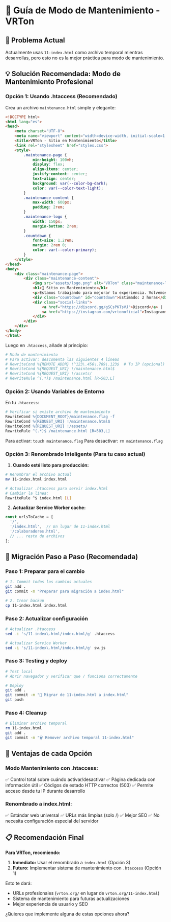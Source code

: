 # 🔧 Guía de Modo de Mantenimiento - VRTon

## 🎯 Problema Actual
Actualmente usas `11-index.html` como archivo temporal mientras desarrollas, pero esto no es la mejor práctica para modo de mantenimiento.

## 💡 Solución Recomendada: Modo de Mantenimiento Profesional

### Opción 1: Usando .htaccess (Recomendado)

Crea un archivo `maintenance.html` simple y elegante:

```html
<!DOCTYPE html>
<html lang="es">
<head>
    <meta charset="UTF-8">
    <meta name="viewport" content="width=device-width, initial-scale=1.0">
    <title>VRTon - Sitio en Mantenimiento</title>
    <link rel="stylesheet" href="styles.css">
    <style>
        .maintenance-page {
            min-height: 100vh;
            display: flex;
            align-items: center;
            justify-content: center;
            text-align: center;
            background: var(--color-bg-dark);
            color: var(--color-text-light);
        }
        .maintenance-content {
            max-width: 600px;
            padding: 2rem;
        }
        .maintenance-logo {
            width: 150px;
            margin-bottom: 2rem;
        }
        .countdown {
            font-size: 1.2rem;
            margin: 2rem 0;
            color: var(--color-primary);
        }
    </style>
</head>
<body>
    <div class="maintenance-page">
        <div class="maintenance-content">
            <img src="assets/logo.png" alt="VRTon" class="maintenance-logo">
            <h1>🔧 Sitio en Mantenimiento</h1>
            <p>Estamos trabajando para mejorar tu experiencia. Volvemos pronto con novedades increíbles.</p>
            <div class="countdown" id="countdown">Estimado: 2 horas</div>
            <div class="social-links">
                <a href="https://discord.gg/gSCsPKTsVJ">Discord</a> | 
                <a href="https://instagram.com/vrtonoficial">Instagram</a>
            </div>
        </div>
    </div>
</body>
</html>
```

Luego en `.htaccess`, añade al principio:

```apache
# Modo de mantenimiento
# Para activar: descomenta las siguientes 4 líneas
# RewriteCond %{REMOTE_ADDR} !^123\.456\.789\.123$  # Tu IP (opcional)
# RewriteCond %{REQUEST_URI} !/maintenance.html$
# RewriteCond %{REQUEST_URI} !/assets/
# RewriteRule ^(.*)$ /maintenance.html [R=503,L]
```

### Opción 2: Usando Variables de Entorno

En tu `.htaccess`:

```apache
# Verificar si existe archivo de mantenimiento
RewriteCond %{DOCUMENT_ROOT}/maintenance.flag -f
RewriteCond %{REQUEST_URI} !/maintenance.html$
RewriteCond %{REQUEST_URI} !/assets/
RewriteRule ^(.*)$ /maintenance.html [R=503,L]
```

Para activar: `touch maintenance.flag`
Para desactivar: `rm maintenance.flag`

### Opción 3: Renombrado Inteligente (Para tu caso actual)

1. **Cuando esté listo para producción:**
```bash
# Renombrar el archivo actual
mv 11-index.html index.html

# Actualizar .htaccess para servir index.html
# Cambiar la línea:
RewriteRule ^$ index.html [L]
```

2. **Actualizar Service Worker cache:**
```javascript
const urlsToCache = [
  '/',
  '/index.html',  // En lugar de 11-index.html
  '/colaboradores.html',
  // ... resto de archivos
];
```

## 🚀 Migración Paso a Paso (Recomendada)

### Paso 1: Preparar para el cambio
```bash
# 1. Commit todos los cambios actuales
git add .
git commit -m "Preparar para migración a index.html"

# 2. Crear backup
cp 11-index.html index.html
```

### Paso 2: Actualizar configuración
```bash
# Actualizar .htaccess
sed -i 's/11-index\.html/index.html/g' .htaccess

# Actualizar Service Worker
sed -i 's/11-index\.html/index.html/g' sw.js
```

### Paso 3: Testing y deploy
```bash
# Test local
# Abrir navegador y verificar que / funciona correctamente

# Deploy
git add .
git commit -m "🚀 Migrar de 11-index.html a index.html"
git push
```

### Paso 4: Cleanup
```bash
# Eliminar archivo temporal
rm 11-index.html
git add .
git commit -m "🗑️ Remover archivo temporal 11-index.html"
```

## 🎯 Ventajas de cada Opción

### Modo Mantenimiento con .htaccess:
✅ Control total sobre cuándo activar/desactivar
✅ Página dedicada con información útil
✅ Códigos de estado HTTP correctos (503)
✅ Permite acceso desde tu IP durante desarrollo

### Renombrado a index.html:
✅ Estándar web universal
✅ URLs más limpias (solo /)
✅ Mejor SEO
✅ No necesita configuración especial del servidor

## 📋 Recomendación Final

**Para VRTon, recomiendo:**

1. **Inmediato:** Usar el renombrado a `index.html` (Opción 3)
2. **Futuro:** Implementar sistema de mantenimiento con `.htaccess` (Opción 1)

Esto te dará:
- URLs profesionales (`vrton.org/` en lugar de `vrton.org/11-index.html`)
- Sistema de mantenimiento para futuras actualizaciones
- Mejor experiencia de usuario y SEO

¿Quieres que implemente alguna de estas opciones ahora?
